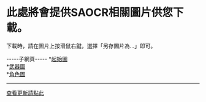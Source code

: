 # 此處將會提供SAOCR相關圖片供您下載。     
下載時，請在圖片上按滑鼠右鍵，選擇「另存圖片為...」即可。

-----子網頁-----
*[起始圖](https://github.com/RaenonX/SAOCR-Pictures/tree/Startup-Pictures/supic)     
*[武器圖](https://github.com/RaenonX/SAOCR-Pictures/tree/Startup-Pictures/weapon)    
*[角色圖](https://github.com/RaenonX/SAOCR-Pictures/tree/Startup-Pictures/chara)      

--------------------------------------------------------------------
[查看更新請點此](https://github.com/RaenonX/SAOCR-Pictures/commits/Startup-Pictures)
